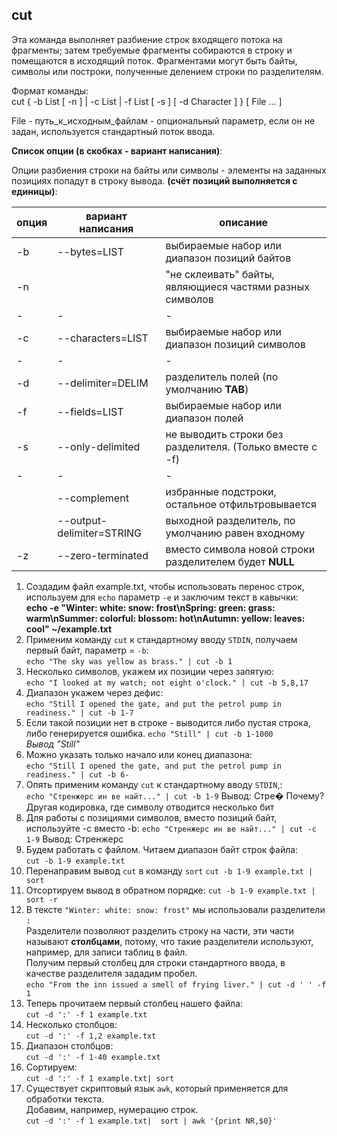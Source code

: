 ## cut

Эта команда выполняет разбиение строк входящего потока на фрагменты; 
затем требуемые фрагменты собираются в строку и помещаются в исходящий поток.
Фрагментами могут быть байты, символы или построки, полученные делением строки по разделителям.

Формат команды:  
cut {  -b List [  -n ] |  -c List |  -f List [  -s ] [  -d Character ] } [ File ... ]  

File - путь_к_исходным_файлам  - опциональный параметр, если он не задан, используется стандартный поток ввода. 

**Список опции  (в скобках - вариант написания)**:  

Опции разбиения строки на байты или символы - элементы на заданных позициях попадут в строку вывода. 
**(счёт позиций выполняется с единицы)**:  

| опция | вариант написания         | описание                                                 |
|-------|---------------------------|----------------------------------------------------------|
| -b    | --bytes=LIST              | выбираемые набор или диапазон позиций байтов             |
| -n    |                           | "не склеивать" байты, являющиеся частями разных символов |  
| -     | -                         | -                                                        |
| -c    | --characters=LIST         | выбираемые набор или диапазон позиций символов           |  
| -     | -                         | -                                                        |
| -d    | --delimiter=DELIM         | разделитель полей (по умолчанию **TAB**)                 |
| -f    | --fields=LIST             | выбираемые набор или диапазон полей                      |                                
| -s    | --only-delimited          | не выводить строки без разделителя. (Только вместе с -f) | 
| -     | -                         | -                                                        |
|       | --complement              | избранные подстроки, остальное отфильтровывается         |  
|       | --output-delimiter=STRING | выходной разделитель, по умолчанию равен входному        |  
| -z    | --zero-terminated         | вместо символа новой строки разделителем будет **NULL**  |

 
1. Создадим файл example.txt, чтобы использовать перенос строк, используем для `echo` параметр `-e` и заключим текст в кавычки:  
**echo -e "Winter: white: snow: frost\nSpring: green: grass: warm\nSummer: colorful: blossom: hot\nAutumn: yellow: leaves: cool"  ~/example.txt**  
 2. Применим команду `cut` к стандартному вводу `STDIN`, получаем первый байт, параметр = `-b`:  
 `echo "The sky was yellow as brass." | cut -b 1`
 3. Несколько символов, укажем их позиции через запятую:   
 `echo "I looked at my watch; not eight o'clock." | cut -b 5,8,17`
 4. Диапазон укажем через дефис:  
 `echo "Still I opened the gate, and put the petrol pump in readiness." | cut -b 1-7`  
 5. Если такой позиции нет в строке - выводится либо пустая строка, либо генерируется ошибка.
 `echo "Still" | cut -b 1-1000`   
 _Вывод "Still"_
 6. Можно указать только начало или конец диапазона:  
 `echo "Still I opened the gate, and put the petrol pump in readiness." | cut -b 6-`  
 7. Опять применим команду `cut` к стандартному вводу `STDIN`,:  
 `echo "Стренжерс ин ве найт..." | cut -b 1-9`
 Вывод: Стре�
 Почему? 
 Другая кодировка, где символу отводится несколько бит
 8. Для работы с позициями символов, вместо позиций байт, используйте -c вместо -b:
 `echo "Стренжерс ин ве найт..." | cut -c 1-9`
 Вывод: Стренжерс
 9. Будем работать с файлом. Читаем диапазон байт строк файла:  
 `cut -b 1-9 example.txt`
 10. Перенаправим вывод `cut` в команду `sort` 
 `cut -b 1-9 example.txt | sort`
 11. Отсортируем вывод в обратном порядке:
 `cut -b 1-9 example.txt | sort -r`
 12. В тексте `"Winter: white: snow: frost"` мы использовали разделители `:`  
 Разделители позволяют разделить строку на части, эти части называют **столбцами**, потому, что такие разделители используют, например, для записи таблиц в файл.  
 Получим первый столбец для строки стандартного ввода, в качестве разделителя зададим пробел.   
 `echo "From the inn issued a smell of frying liver." | cut -d ' ' -f 1`  
 13. Теперь прочитаем первый столбец нашего файла:  
 `cut -d ':' -f 1 example.txt`
 14. Несколько столбцов:  
 `cut -d ':' -f 1,2 example.txt`
 15. Диапазон столбцов:  
 `cut -d ':' -f 1-40 example.txt`
 16. Сортируем:  
 `cut -d ':' -f 1 example.txt| sort`
 17. Существует скриптовый язык `awk`, который применяется для обработки текста.  
 Добавим, например, нумерацию строк.  
 `cut -d ':' -f 1 example.txt|  sort | awk '{print NR,$0}'`